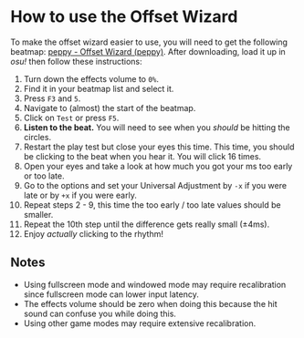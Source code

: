 # How to use the Offset Wizard

To make the offset wizard easier to use, you will need to get the following beatmap: [peppy - Offset Wizard (peppy)](https://osu.ppy.sh/s/4659). After downloading, load it up in *osu!* then follow these instructions:

1. Turn down the effects volume to `0%`.
2. Find it in your beatmap list and select it.
3. Press `F3` and `5`.
4. Navigate to (almost) the start of the beatmap.
5. Click on `Test` or press `F5`.
6. **Listen to the beat.** You will need to see when you *should* be hitting the circles.
7. Restart the play test but close your eyes this time. This time, you should be clicking to the beat when you hear it. You will click 16 times.
8. Open your eyes and take a look at how much you got your ms too early or too late.
9. Go to the options and set your Universal Adjustment by `-x` if you were late or by `+x` if you were early.
10. Repeat steps 2 - 9, this time the too early / too late values should be smaller.
11. Repeat the 10th step until the difference gets really small (±4ms).
12. Enjoy *actually* clicking to the rhythm!

## Notes

- Using fullscreen mode and windowed mode may require recalibration since fullscreen mode can lower input latency.
- The effects volume should be zero when doing this because the hit sound can confuse you while doing this.
- Using other game modes may require extensive recalibration.